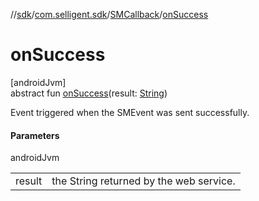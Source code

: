 //[sdk](../../../index.md)/[com.selligent.sdk](../index.md)/[SMCallback](index.md)/[onSuccess](on-success.md)

# onSuccess

[androidJvm]\
abstract fun [onSuccess](on-success.md)(result: [String](https://developer.android.com/reference/kotlin/java/lang/String.html))

Event triggered when the SMEvent was sent successfully.

#### Parameters

androidJvm

| | |
|---|---|
| result | the String returned by the web service. |
